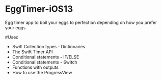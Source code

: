 # EggTimer-iOS13
Egg timer app to boil your eggs to perfection depending on how you prefer your eggs. 

#Used
* Swift Collection types - Dictionaries
* The Swift Timer API
* Conditional statements - IF/ELSE
* Conditional statements - Switch
* Functions with outputs
* How to use the ProgressView
